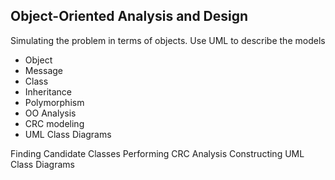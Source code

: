 ## Object-Oriented Analysis and Design

 Simulating the problem in terms of objects.
Use UML to describe the models

- Object
- Message
- Class
- Inheritance
- Polymorphism
- OO Analysis
- CRC modeling
- UML Class Diagrams


Finding Candidate Classes
Performing CRC Analysis
Constructing UML Class Diagrams